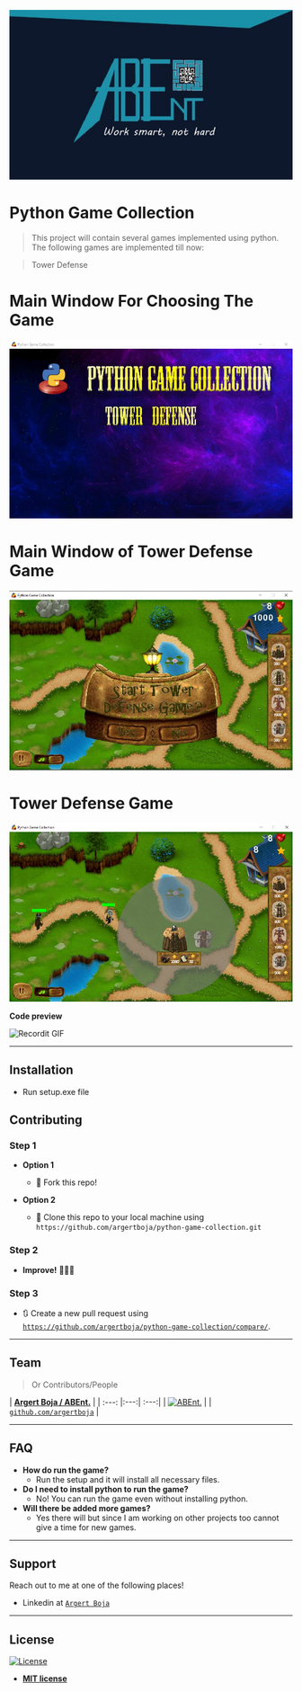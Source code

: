 <a href=""><img src="https://github.com/argertboja/python-game-collection/blob/master/screenshots/logo.JPG" title="ABEnt." alt="ABEnt."></a>

# Python Game Collection

> This project will contain several games implemented using python. The following games are implemented till now:

> Tower Defense

# Main Window For Choosing The Game

<img src="https://github.com/argertboja/python-game-collection/blob/master/screenshots/main_screen.JPG" title="Main WIndow" alt="Main Window">

# Main Window of Tower Defense Game

<img src="https://github.com/argertboja/python-game-collection/blob/master/screenshots/td_main.JPG" title="Main Window of Tower Defense" alt="Main Window of Tower Defense">

# Tower Defense Game

<img src="https://github.com/argertboja/python-game-collection/blob/master/screenshots/td_game.JPG" title="Tower Defense Game" alt="Tower Defense Game">

**Code preview**

![Recordit GIF](http://g.recordit.co/xEQVYkRIH2.gif)

---

## Installation

- Run setup.exe file


## Contributing

### Step 1

- **Option 1**
    - 🍴 Fork this repo!

- **Option 2**
    - 👯 Clone this repo to your local machine using `https://github.com/argertboja/python-game-collection.git`

### Step 2

- **Improve!** 🔨🔨🔨

### Step 3

- 🔃 Create a new pull request using <a href="https://github.com/argertboja/python-game-collection/compare/" target="_blank">`https://github.com/argertboja/python-game-collection/compare/`</a>.

---

## Team

> Or Contributors/People

| <a href="https://www.linkedin.com/in/argert-boja-09374b121/" target="_blank">**Argert Boja / ABEnt.**</a> | 
| :---: |:---:| :---:|
| [![ABEnt.](https://avatars1.githubusercontent.com/u/4284691?v=3&s=200)](https://www.linkedin.com/in/argert-boja-09374b121/)    |
| <a href="http://github.com/argertboja" target="_blank">`github.com/argertboja`</a> | 

---

## FAQ

- **How do run the game?**
    - Run the setup and it will install all necessary files.
- **Do I need to install python to run the game?**
    - No! You can run the game even without installing python.
- **Will there be added more games?**
    - Yes there will but since I am working on other projects too cannot give a time for new games.

---

## Support

Reach out to me at one of the following places!

- Linkedin at <a href="https://www.linkedin.com/in/argert-boja-09374b121" target="_blank">`Argert Boja`</a>

---

## License

[![License](http://img.shields.io/:license-mit-blue.svg?style=flat-square)](http://badges.mit-license.org)

- **[MIT license](http://opensource.org/licenses/mit-license.php)**
